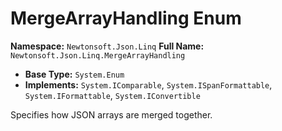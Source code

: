 # MergeArrayHandling Enum

**Namespace:** `Newtonsoft.Json.Linq`
**Full Name:** `Newtonsoft.Json.Linq.MergeArrayHandling`
- **Base Type:** `System.Enum`
- **Implements:** `System.IComparable`, `System.ISpanFormattable`, `System.IFormattable`, `System.IConvertible`

Specifies how JSON arrays are merged together.